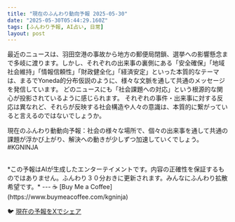 ```yaml
---
title: "現在のふんわり動向予報 2025-05-30"
date: "2025-05-30T05:44:29.160Z"
tags: [ふんわり予報, AI占い, 日常]
layout: post
---
```



最近のニュースは、羽田空港の事故から地方の郵便局閉鎖、選挙への影響懸念まで多岐に渡ります。しかし、それぞれの出来事の裏側にある「安全確保」「地域社会維持」「情報信頼性」「財政健全化」「経済安定」といった本質的なテーマは、まるでYoneda的分布仮説のように、様々な文脈を通して共通のメッセージを発信しています。  どのニュースにも「社会課題への対応」という根源的な関心が投影されているように感じられます。  それぞれの事件・出来事に対する反応は異なれど、それらが反映する社会構造や人々の意識は、本質的に繋がっていると言えるのではないでしょうか。


現在のふんわり動動向予報：社会の様々な場所で、個々の出来事を通して共通の課題が浮かび上がり、解決への動きが少しずつ加速していくでしょう。 #KGNINJA

<br>
*この予報はAIが生成したエンターテイメントです。内容の正確性を保証するものではありません。ふんわり３０分おきに更新されます。みんなにふんわり拡散希望です。*
---
☕️ [Buy Me a Coffee](https://www.buymeacoffee.com/kgninja)

🐦 [現在の予報をXでシェア](https://twitter.com/intent/tweet?text=%E7%8F%BE%E5%9C%A8%E3%81%AE%E3%81%B5%E3%82%93%E3%82%8F%E3%82%8A%E4%BA%88%E5%A0%B1%3A%20%E3%80%8C%E6%9C%80%E8%BF%91%E3%81%AE%E3%83%8B%E3%83%A5%E3%83%BC%E3%82%B9%E3%81%AF%E3%80%81%E7%BE%BD%E7%94%B0%E7%A9%BA%E6%B8%AF%E3%81%AE%E4%BA%8B%E6%95%85%E3%81%8B%E3%82%89%E5%9C%B0%E6%96%B9%E3%81%AE%E9%83%B5%E4%BE%BF%E5%B1%80%E9%96%89%E9%8E%96%E3%80%81%E9%81%B8%E6%8C%99%E3%81%B8%E3%81%AE%E5%BD%B1%E9%9F%BF%E6%87%B8%E5%BF%B5%E3%81%BE%E3%81%A7%E5%A4%9A%E5%B2%90%E3%81%AB%E6%B8%A1%E3%82%8A%E3%81%BE%E3%81%99%E3%80%82%E3%80%8D%23KGNINJA%20%E7%B6%9A%E3%81%8D%E3%81%AF%E3%83%96%E3%83%AD%E3%82%B0%E3%81%A7%EF%BC%81%F0%9F%91%87&url=https%3A%2F%2Fkg-ninja.github.io%2FFunwariyoso%2F)
